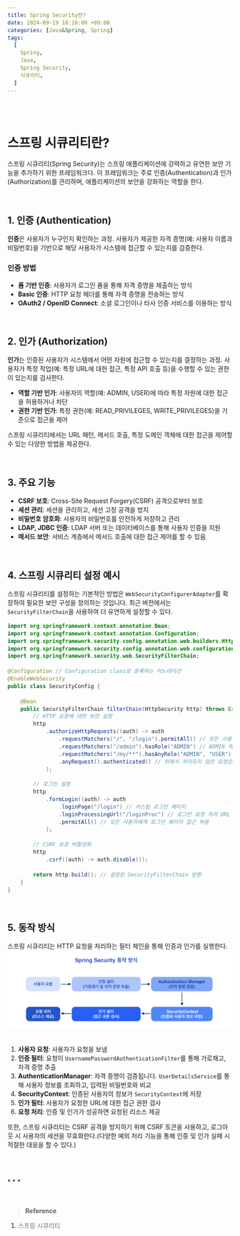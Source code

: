 ```yaml
---
title: Spring Security란?
date: 2024-09-19 18:10:00 +09:00
categories: [Java&Spring, Spring]
tags:
  [
    Spring,
    Java,
    Spring Security,
    시큐리티,
  ]
---
```


<br/>
<br/>

# 스프링 시큐리티란? 
스프링 시큐리티(Spring Security)는 스프링 애플리케이션에 강력하고 유연한 보안 기능을 추가하기 위한 프레임워크다. 이 프레임워크는 주로 인증(Authentication)과 인가(Authorization)를 관리하며, 애플리케이션의 보안을 강화하는 역할을 한다.  

<br/>

## 1. 인증 (Authentication)
**인증**은 사용자가 누구인지 확인하는 과정. 사용자가 제공한 자격 증명(예: 사용자 이름과 비밀번호)을 기반으로 해당 사용자가 시스템에 접근할 수 있는지를 검증한다.  

### 인증 방법  
- **폼 기반 인증**: 사용자가 로그인 폼을 통해 자격 증명을 제출하는 방식
- **Basic 인증**: HTTP 요청 헤더를 통해 자격 증명을 전송하는 방식
- **OAuth2 / OpenID Connect**: 소셜 로그인이나 타사 인증 서비스를 이용하는 방식

<br/>

## 2. 인가 (Authorization)
**인가**는 인증된 사용자가 시스템에서 어떤 자원에 접근할 수 있는지를 결정하는 과정. 사용자가 특정 작업(예: 특정 URL에 대한 접근, 특정 API 호출 등)을 수행할 수 있는 권한이 있는지를 검사한다.
- **역할 기반 인가**: 사용자의 역할(예: ADMIN, USER)에 따라 특정 자원에 대한 접근을 허용하거나 차단
- **권한 기반 인가**: 특정 권한(예: READ_PRIVILEGES, WRITE_PRIVILEGES)을 기준으로 접근을 제어  

스프링 시큐리티에서는 URL 패턴, 메서드 호출, 특정 도메인 객체에 대한 접근을 제어할 수 있는 다양한 방법을 제공한다.  

<br/>

## 3. 주요 기능
- **CSRF 보호**: Cross-Site Request Forgery(CSRF) 공격으로부터 보호
- **세션 관리**: 세션을 관리하고, 세션 고정 공격을 방지
- **비밀번호 암호화**: 사용자의 비밀번호를 안전하게 저장하고 관리
- **LDAP, JDBC 인증**: LDAP 서버 또는 데이터베이스를 통해 사용자 인증을 지원
- **메서드 보안**: 서비스 계층에서 메서드 호출에 대한 접근 제어를 할 수 있음  

<br/>

## 4. 스프링 시큐리티 설정 예시
스프링 시큐리티를 설정하는 기본적인 방법은 `WebSecurityConfigurerAdapter`를 확장하여 필요한 보안 구성을 정의하는 것입니다. 최근 버전에서는 `SecurityFilterChain`을 사용하여 더 유연하게 설정할 수 있다.  
```java
import org.springframework.context.annotation.Bean;
import org.springframework.context.annotation.Configuration;
import org.springframework.security.config.annotation.web.builders.HttpSecurity;
import org.springframework.security.config.annotation.web.configuration.EnableWebSecurity;
import org.springframework.security.web.SecurityFilterChain;

@Configuration // Configuration class로 등록하는 어노테이션 
@EnableWebSecurity 
public class SecurityConfig {

    @Bean
    public SecurityFilterChain filterChain(HttpSecurity http) throws Exception {
        // HTTP 요청에 대한 보안 설정
        http
            .authorizeHttpRequests((auth) -> auth
                .requestMatchers("/", "/login").permitAll() // 모든 사용자가 접근 가능 
                .requestMatchers("/admin").hasRole("ADMIN") // ADMIN 역할이 있는 경우 접근 가능 
                .requestMatchers("/my/**").hasAnyRole("ADMIN", "USER") // ADMIN 또는 USER 역할이 있는 경우 접근 가능
                .anyRequest().authenticated() // 위에서 처리되지 않은 요청은 인증된 사용자만 접근 가능
            );

        // 로그인 설정
        http 
            .formLogin((auth) -> auth
                .loginPage("/login") // 커스텀 로그인 페이지
                .loginProcessingUrl("/loginProc") // 로그인 요청 처리 URL
                .permitAll() // 모든 사용자에게 로그인 페이지 접근 허용
            );

        // CSRF 보호 비활성화
        http    
            .csrf((auth) -> auth.disable());

        return http.build(); // 설정된 SecurityFilterChain 반환
    }
}
```

<br/>

## 5. 동작 방식
스프링 시큐리티는 HTTP 요청을 처리하는 필터 체인을 통해 인증과 인가를 실행한다.
![Dependency Injection](../assets/uploadImage/SpringSecurity.png)  
<br/>

1. **사용자 요청**: 사용자가 요청을 보냄
2. **인증 필터**: 요청이 `UsernamePasswordAuthenticationFilter`를 통해 가로채고, 자격 증명 추출
3. **AuthenticationManager**: 자격 증명이 검증됩니다. `UserDetailsService`를 통해 사용자 정보를 조회하고, 입력된 비밀번호와 비교
4. **SecurityContext**: 인증된 사용자의 정보가 `SecurityContext`에 저장
5. **인가 필터**: 사용자가 요청한 URL에 대한 접근 권한 검사
6. **요청 처리**: 인증 및 인가가 성공하면 요청된 리소스 제공  

또한, 스프링 시큐리티는 CSRF 공격을 방지하기 위해 CSRF 토큰을 사용하고, 로그아웃 시 사용자의 세션을 무효화한다.(다양한 예외 처리 기능을 통해 인증 및 인가 실패 시 적절한 대응을 할 수 있다.)  

<br/>
<br/>
<br/>
* * *
<br/>
<br/>
<br/>

> **Reference**  
1. <a href="https://www.youtube.com/playlist?list=PLJkjrxxiBSFCKD9TRKDYn7IE96K2u3C3U" style="text-decoration: none; color: #757575;">스프링 시큐리티</a>